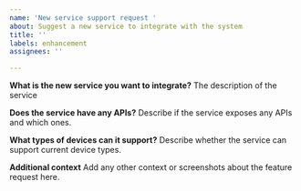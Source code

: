 ```yaml
---
name: 'New service support request '
about: Suggest a new service to integrate with the system
title: ''
labels: enhancement
assignees: ''

---
```


**What is the new service you want to integrate?**
The description of the service

**Does the service have any APIs?**
Describe if the service exposes any APIs and which ones.

**What types of devices can it support?**
Describe whether the service can support current device types.

**Additional context**
Add any other context or screenshots about the feature request here.
